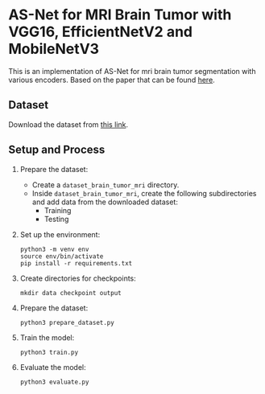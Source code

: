 # AS-Net for MRI Brain Tumor with VGG16, EfficientNetV2 and MobileNetV3

This is an implementation of AS-Net for mri brain tumor segmentation with various encoders. Based on the paper that can be found [here](https://doi.org/10.1016/j.eswa.2022.117112).

## Dataset

Download the dataset from [this link](https://www.kaggle.com/datasets/masoudnickparvar/brain-tumor-mri-dataset/data).

## Setup and Process

1. Prepare the dataset:

   - Create a `dataset_brain_tumor_mri` directory.
   - Inside `dataset_brain_tumor_mri`, create the following subdirectories and add data from the downloaded dataset:
     - Training
     - Testing

2. Set up the environment:

   ```
   python3 -m venv env
   source env/bin/activate
   pip install -r requirements.txt
   ```

3. Create directories for checkpoints:

   ```
   mkdir data checkpoint output
   ```

4. Prepare the dataset:

   ```
   python3 prepare_dataset.py
   ```

5. Train the model:

   ```
   python3 train.py
   ```

6. Evaluate the model:

   ```
   python3 evaluate.py
   ```